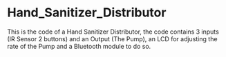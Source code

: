 # Hand_Sanitizer_Distributor
This is the code of a Hand Sanitizer Distributor, the code contains 3 inputs (IR Sensor 2 buttons) and an Output (The Pump), an LCD for adjusting the rate of the Pump and a Bluetooth module to do so. 

